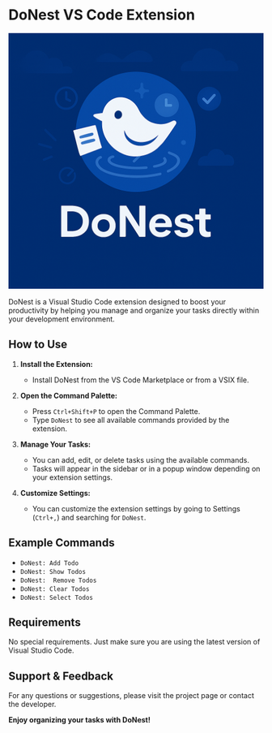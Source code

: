 # DoNest VS Code Extension

![DoNest Logo](/icon.png)

DoNest is a Visual Studio Code extension designed to boost your productivity by helping you manage and organize your tasks directly within your development environment.

## How to Use

1. **Install the Extension:**

   - Install DoNest from the VS Code Marketplace or from a VSIX file.

2. **Open the Command Palette:**

   - Press `Ctrl+Shift+P` to open the Command Palette.
   - Type `DoNest` to see all available commands provided by the extension.

3. **Manage Your Tasks:**

   - You can add, edit, or delete tasks using the available commands.
   - Tasks will appear in the sidebar or in a popup window depending on your extension settings.

4. **Customize Settings:**
   - You can customize the extension settings by going to Settings (`Ctrl+,`) and searching for `DoNest`.

## Example Commands

- `DoNest: Add Todo`
- `DoNest: Show Todos`
- `DoNest:  Remove Todos`
- `DoNest: Clear Todos`
- `DoNest: Select Todos`

## Requirements

No special requirements. Just make sure you are using the latest version of Visual Studio Code.

## Support & Feedback

For any questions or suggestions, please visit the project page or contact the developer.

**Enjoy organizing your tasks with DoNest!**
